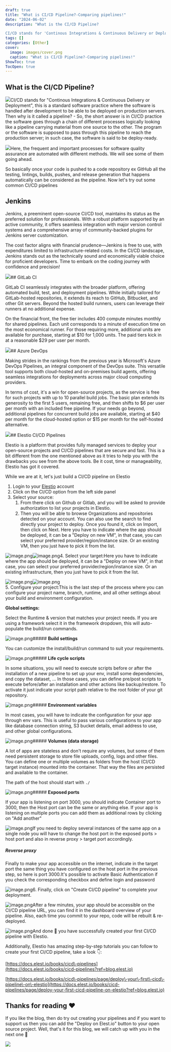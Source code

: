 ```yaml
---
draft: true
title: "What is CI/CD Pipeline?-Comparing pipelines!"
date: "2024-06-02"
description: "What is the CI/CD Pipeline?

CI/CD stands for 'Continous Integrations & Continuous Delivery or Deployment', this is a standard software practice where the software is handled after development to be able to be deployed on production servers. Then why is it called a pipeline? - So,"
tags: []
categories: [Other]
cover:
  image: images/cover.png
  caption: "What is CI/CD Pipeline?-Comparing pipelines!"
ShowToc: true
TocOpen: true
---
```



## What is the CI/CD Pipeline?

![](https://cdn.hashnode.com/res/hashnode/image/upload/v1697791462351/85d1bd77-7fb1-49e0-baf2-75b936aa1404.png)CI/CD stands for "Continous Integrations \& Continuous Delivery or Deployment", this is a standard software practice where the software is handled after development to be able to be deployed on production servers. Then why is it called a pipeline? \- So, the short answer is in CI/CD practice the software goes through a chain of different processes logically looking like a pipeline carrying material from one source to the other. The program or the software is supposed to pass through this pipeline to reach the production server; in such case, the software is said to be deploy\-ready.

![](https://cdn.hashnode.com/res/hashnode/image/upload/v1697792860388/dbfa9618-3929-4719-8c77-0bed6905ea1c.png)Here, the frequent and important processes for software quality assurance are automated with different methods. We will see some of them going ahead.

So basically once your code is pushed to a code repository ex GitHub all the testing, lintings, builds, pushes, and release generation that happens automatically can be considered as the pipeline. Now let's try out some common CI/CD pipelines

## Jenkins

Jenkins, a preeminent open\-source CI/CD tool, maintains its status as the preferred solution for professionals. With a robust platform supported by an active community, it offers seamless integration with major version control systems and a comprehensive array of community\-backed plugins for Jenkins server customization.

The cost factor aligns with financial prudence—Jenkins is free to use, with expenditures limited to infrastructure\-related costs. In the CI/CD landscape, Jenkins stands out as the technically sound and economically viable choice for proficient developers. Time to embark on the coding journey with confidence and precision!

![](https://cdn.hashnode.com/res/hashnode/image/upload/v1697793543075/d884ca55-d98a-4f1e-a96e-4c88582524ab.png)## GitLab CI

GitLab CI seamlessly integrates with the broader platform, offering automated build, test, and deployment pipelines. While initially tailored for GitLab\-hosted repositories, it extends its reach to GitHub, Bitbucket, and other Git servers. Beyond the hosted build runners, users can leverage their runners at no additional expense.

On the financial front, the free tier includes 400 compute minutes monthly for shared pipelines. Each unit corresponds to a minute of execution time on the most economical runner. For those requiring more, additional units are available for purchase, starting at $10 for 1,000 units. The paid tiers kick in at a reasonable $29 per user per month.

![](https://cdn.hashnode.com/res/hashnode/image/upload/v1697794282815/0e63e2e5-1ec1-4c1f-8df2-300bc505065f.png)## Azure DevOps

Making strides in the rankings from the previous year is Microsoft's Azure DevOps Pipelines, an integral component of the DevOps suite. This versatile tool supports both cloud\-hosted and on\-premises build agents, offering seamless integrations for deployments across major cloud computing providers.

In terms of cost, it's a win for open\-source projects, as the service is free for such projects with up to 10 parallel build jobs. The basic plan extends its generosity to the first 5 users, remaining free, and then shifts to $6 per user per month with an included free pipeline. If your needs go beyond, additional pipelines for concurrent build jobs are available, starting at $40 per month for the cloud\-hosted option or $15 per month for the self\-hosted alternative.

![](https://cdn.hashnode.com/res/hashnode/image/upload/v1697795380640/f3c72a30-bc6e-4bdf-ac49-73bd5a023069.png)## Elestio CI/CD Pipelines

Elestio is a platform that provides fully managed services to deploy your open\-source projects and CI/CD pipelines that are secure and fast. This is a bit different from the one mentioned above as it tries to help you with the drawbacks you see from the above tools. Be it cost, time or manageability, Elestio has got it covered.

While we are at it, let's just build a CI/CD pipeline on Elestio

1. Login to your [Elestio](http://elest.io/?ref=blog.elest.io) account
2. Click on the CI/CD option from the left side panel
3. Select your source:
	1. From there click on Github or Gitlab, and you will be asked to provide authorization to list your projects in Elestio.
	2. Then you will be able to browse Organizations and repositories detected on your account. You can also use the search to find directly your project to deploy. Once you found it, click on Import, then click on Next. Here you have to indicate where the app should be deployed, it can be a "Deploy on new VM", in that case, you can select your preferred provider/region/instance size. Or an existing VM, then you just have to pick it from the list.

![image.png](https://docs.elest.io/uploads/images/gallery/2022-06/scaled-1680-/On9image.png)![image.png](https://docs.elest.io/uploads/images/gallery/2022-06/scaled-1680-/YZ7image.png)4. Select your target:Here you have to indicate where the app should be deployed, it can be a "Deploy on new VM", in that case, you can select your preferred provider/region/instance size. Or an existing infrastructure, then you just have to pick it from the list.

![image.png](https://docs.elest.io/uploads/images/gallery/2022-06/scaled-1680-/On9image.png)![image.png](https://docs.elest.io/uploads/images/gallery/2022-06/scaled-1680-/YZ7image.png)  
5\. Configure your project:This is the last step of the process where you can configure your project name, branch, runtime, and all other settings about your build and environment configuration.

**Global settings:**

Select the Runtime \& version that matches your project needs. If you are using a framework select it in the framework dropdown, this will auto\-populate the build/run commands.

![image.png](https://docs.elest.io/uploads/images/gallery/2022-06/scaled-1680-/BNaimage.png)##### **Build settings**

You can customize the install/build/run command to suit your requirements.

![image.png](https://docs.elest.io/uploads/images/gallery/2022-06/scaled-1680-/tS7image.png)##### **Life cycle scripts**

In some situations, you will need to execute scripts before or after the installation of a new pipeline to set up your env, install some dependencies, and copy the dataset, ... In those cases, you can define pre/post scripts to execute before/after an installation and other actions like backup/restore. To activate it just indicate your script path relative to the root folder of your git repository.

![image.png](https://docs.elest.io/uploads/images/gallery/2022-06/scaled-1680-/NH8image.png)##### **Environment variables**

In most cases, you will have to indicate the configuration for your app through env vars. This is useful to pass various configurations to your app like database connection string, S3 bucket details, email address to use, and other global configurations.

![image.png](https://docs.elest.io/uploads/images/gallery/2022-06/scaled-1680-/Lqmimage.png)##### **Volumes (data storage)**

A lot of apps are stateless and don't require any volumes, but some of them need persistent storage to store file uploads, config, logs and other files. You can define one or multiple volumes as folders from the host (CI/CD target instance) mounted into the container. That way the files are persisted and available to the container.

The path of the host should start with `./`

![image.png](https://docs.elest.io/uploads/images/gallery/2022-06/scaled-1680-/lWnimage.png)##### **Exposed ports**

If your app is listening on port 3000, you should indicate Container port to 3000, then the Host port can be the same or anything else. If your app is listening on multiple ports you can add them as additional rows by clicking on "Add another"

![image.png](https://docs.elest.io/uploads/images/gallery/2022-06/scaled-1680-/7rfimage.png)If you need to deploy several instances of the same app on a single node you will have to change the host port in the exposed ports \> host port and also in reverse proxy \> target port accordingly.

##### **Reverse proxy**

Finally to make your app accessible on the internet, indicate in the target port the same thing you have configured on the host port in the previous step, so here is port 3000\.It's possible to activate Basic Authentication if you check the corresponding checkbox and define login and password

![image.png](https://docs.elest.io/uploads/images/gallery/2022-06/scaled-1680-/Caiimage.png)6. Finally, click on "Create CI/CD pipeline" to complete your deployment.

![image.png](https://docs.elest.io/uploads/images/gallery/2022-06/scaled-1680-/OYcimage.png)After a few minutes, your app should be accessible on the CI/CD pipeline URL, you can find it in the dashboard overview of your pipeline. Also, each time you commit to your repo, code will be rebuilt \& re\-deployed.

![image.png](https://docs.elest.io/uploads/images/gallery/2022-06/scaled-1680-/Vr8image.png)And done 🥳 you have successfully created your first CI/CD pipeline with Elestio.

Additionally, Elestio has amazing step\-by\-step tutorials you can follow to create your first CI/CD pipeline, take a look 👇:

[https://docs.elest.io/books/cicd\-pipelines](https://docs.elest.io/books/cicd-pipelines?ref=blog.elest.io)

[https://docs.elest.io/books/cicd\-pipelines/page/deploy\-your\-first\-cicd\-pipeline\-on\-elestio](https://docs.elest.io/books/cicd-pipelines/page/deploy-your-first-cicd-pipeline-on-elestio?ref=blog.elest.io)

## Thanks for reading ❤️

If you like the blog, then do try out creating your pipelines and if you want to support us then you can add the "Deploy on Elest.io" button to your open source project. Well, that's it for this blog, we will catch up with you in the next one 👋

![](https://pub-da36157c854648669813f3f76c526c2b.r2.dev/deploy-on-elestio-black.png)

